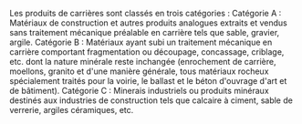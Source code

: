 Les produits de carrières sont classés en trois
catégories :
Catégorie A : Matériaux de construction et autres produits analogues
extraits et vendus sans traitement mécanique préalable en carrière
tels que sable, gravier, argile.
Catégorie B : Matériaux ayant subi un traitement mécanique en carrière
comportant fragmentation ou découpage, concassage, criblage, etc. dont
la nature minérale reste inchangée (enrochement de carrière, moellons,
granito et d'une manière générale, tous matériaux rocheux spécialement
traités pour la voirie, le ballast et le béton d'ouvrage d'art et de
bâtiment).
Catégorie C : Minerais industriels ou produits minéraux destinés aux
industries de construction tels que calcaire à ciment, sable de
verrerie, argiles céramiques, etc.